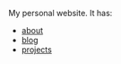 My personal website. It has:

- [about](https://nomomon.github.io/)
- [blog](https://nomomon.github.io/blog/)
- [projects](https://nomomon.github.io/projects/)
